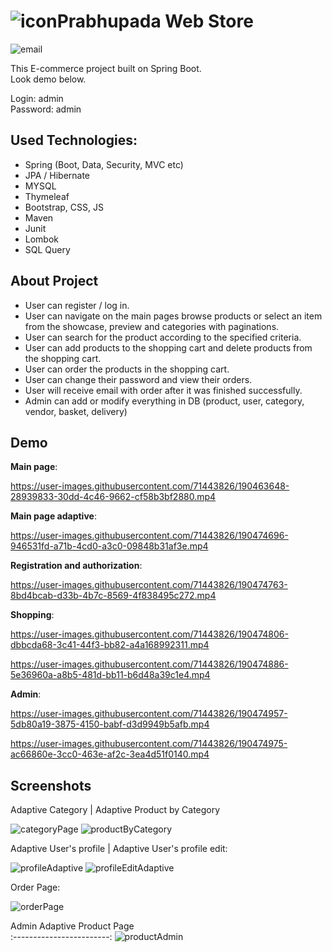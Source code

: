 # ![icon](https://user-images.githubusercontent.com/71443826/190462552-83a4263b-f2d2-4814-a6c0-850dc89438d2.png)Prabhupada Web Store



![email](https://user-images.githubusercontent.com/71443826/190460590-41f6e112-8821-4115-8816-6704312854b2.gif)


This E-commerce project built on Spring Boot.<br>
Look demo below.

Login: admin <br>
Password: admin

## Used Technologies:

* Spring (Boot, Data, Security, MVC etc)
* JPA / Hibernate
* MYSQL
* Thymeleaf
* Bootstrap, CSS, JS
* Maven
* Junit
* Lombok
* SQL Query

## About Project
* User can register / log in.
* User can navigate on the main pages browse products or select an item from the showcase, preview and categories with paginations.
* User can search for the product according to the specified criteria.
* User can add products to the shopping cart and delete products from the shopping cart.
* User can order the products in the shopping cart.
* User can change their password and view their orders.
* User will receive email with order after it was finished successfully.
* Admin can add or modify everything in DB (product, user, category, vendor, basket, delivery)
## Demo
**Main page**:

https://user-images.githubusercontent.com/71443826/190463648-28939833-30dd-4c46-9662-cf58b3bf2880.mp4

**Main page adaptive**:

https://user-images.githubusercontent.com/71443826/190474696-946531fd-a71b-4cd0-a3c0-09848b31af3e.mp4




**Registration and authorization**:

https://user-images.githubusercontent.com/71443826/190474763-8bd4bcab-d33b-4b7c-8569-4f838495c272.mp4



**Shopping**:

https://user-images.githubusercontent.com/71443826/190474806-dbbcda68-3c41-44f3-bb82-a4a168992311.mp4

https://user-images.githubusercontent.com/71443826/190474886-5e36960a-a8b5-481d-bb11-b6d48a39c1e4.mp4

**Admin**:

https://user-images.githubusercontent.com/71443826/190474957-5db80a19-3875-4150-babf-d3d9949b5afb.mp4

https://user-images.githubusercontent.com/71443826/190474975-ac66860e-3cc0-463e-af2c-3ea4d51f0140.mp4


## Screenshots

Adaptive Category | Adaptive Product by Category

![categoryPage](https://user-images.githubusercontent.com/71443826/190475170-d33eca3a-a375-498c-970a-0fefec59bc4a.png) ![productByCategory](https://user-images.githubusercontent.com/71443826/190475343-0f4433f2-202f-4b4f-8562-a30ca2a790a4.png)


Adaptive User's profile |  Adaptive User's profile edit:

![profileAdaptive](https://user-images.githubusercontent.com/71443826/190475676-dc2f0e40-ad0d-4692-934f-57695e03fb0b.png)   ![profileEditAdaptive](https://user-images.githubusercontent.com/71443826/190475741-f86cfa57-a87f-46c4-9209-8cc7b6b8eca9.png)


Order Page:

![orderPage](https://user-images.githubusercontent.com/71443826/190475831-1738d27e-6c41-476f-81de-9dfe2d1b0a53.png)

Admin Adaptive Product Page      
:------------------------:
![productAdmin](https://user-images.githubusercontent.com/71443826/190475969-4fcec221-9abe-46dc-b792-2ad62240618d.png)
